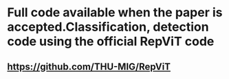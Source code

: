 # Full code available when the paper is accepted.Classification, detection code using the official RepViT code
## https://github.com/THU-MIG/RepViT
